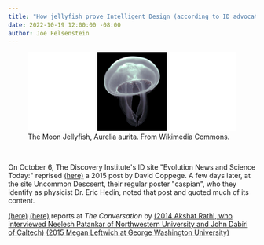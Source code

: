 ```yaml
---
title: "How jellyfish prove Intelligent Design (according to ID advocates)"
date: 2022-10-19 12:00:00 -08:00
author: Joe Felsenstein
---
```


<figure><img src="/uploads/2022/Aurelia_aurita.jpeg" alt="Moon Jellyfish"/>
<figcaption>The Moon Jellyfish, Aurelia aurita</em>.  From Wikimedia Commons.<figcaption>
</figure>

<p>&nbsp;<//p>

On October 6, The Discovery Institute's ID site "Evolution News and Science Today:" reprised
[(here)](https://evolutionnews.org/2022/10/secrets-that-give-sea-lions-and-jellyfish-their-edge-as-swimmers/)
a 2015 post by David Coppege.  A few days later, at the site Uncommon Descsent, their regular
poster "caspian", who they identify as physicist Dr. Eric Hedin, noted that post and quoted
much of its content.

[(here)](https://uncommondescent.com/biology/at-evolution-news-secrets-that-give-sea-lions-and-jellyfish-their-edge-as-swimmers/)
[(here)](https://theconversation.com/scientists-at-work-cracking-sea-lions-high-thrust-low-wake-swimming-technique-45295)
reports at <em>The Conversation</em> by 
[(2014 Akshat Rathi, who interviewed Neelesh Patankar of Northwestern University and John Dabiri of Caltech)]()
[(2015 Megan Leftwich at George Washington University)](https://theconversation.com/scientists-at-work-cracking-sea-lions-high-thrust-low-wake-swimming-technique-45295)
